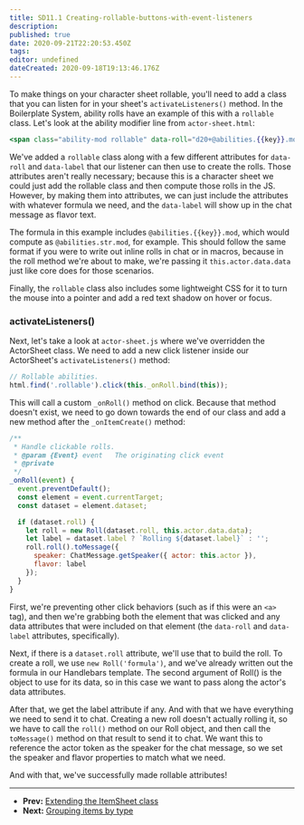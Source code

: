 ```yaml
---
title: SD11.1 Creating-rollable-buttons-with-event-listeners
description:
published: true
date: 2020-09-21T22:20:53.450Z
tags:
editor: undefined
dateCreated: 2020-09-18T19:13:46.176Z
---
```


To make things on your character sheet rollable, you'll need to add a class that you can listen for in your sheet's <!-- {% raw %} -->`activateListeners()`<!-- {% endraw %} --> method. In the Boilerplate System, ability rolls have an example of this with a <!-- {% raw %} -->`rollable`<!-- {% endraw %} --> class. Let's look at the ability modifier line from <!-- {% raw %} -->`actor-sheet.html`<!-- {% endraw %} -->:

<!--- {% raw %} --->

```handlebars
<span class="ability-mod rollable" data-roll="d20+@abilities.{{key}}.mod" data-label="{{key}}">{{numberFormat ability.mod decimals=0 sign=true}}</span>
```

<!--- {% endraw %} --->

We've added a <!-- {% raw %} -->`rollable`<!-- {% endraw %} --> class along with a few different attributes for <!-- {% raw %} -->`data-roll`<!-- {% endraw %} --> and <!-- {% raw %} -->`data-label`<!-- {% endraw %} --> that our listener can then use to create the rolls. Those attributes aren't really necessary; because this is a character sheet we could just add the rollable class and then compute those rolls in the JS. However, by making them into attributes, we can just include the attributes with whatever formula we need, and the <!-- {% raw %} -->`data-label`<!-- {% endraw %} --> will show up in the chat message as flavor text.

The formula in this example includes <!-- {% raw %} -->`@abilities.{{key}}.mod`<!-- {% endraw %} -->, which would compute as <!-- {% raw %} -->`@abilities.str.mod`<!-- {% endraw %} -->, for example. This should follow the same format if you were to write out inline rolls in chat or in macros, because in the roll method we're about to make, we're passing it <!-- {% raw %} -->`this.actor.data.data`<!-- {% endraw %} --> just like core does for those scenarios.

Finally, the <!-- {% raw %} -->`rollable`<!-- {% endraw %} --> class also includes some lightweight CSS for it to turn the mouse into a pointer and add a red text shadow on hover or focus.

### activateListeners()

Next, let's take a look at <!-- {% raw %} -->`actor-sheet.js`<!-- {% endraw %} --> where we've overridden the ActorSheet class. We need to add a new click listener inside our ActorSheet's <!-- {% raw %} -->`activateListeners()`<!-- {% endraw %} --> method:

<!--- {% raw %} --->

```js
// Rollable abilities.
html.find('.rollable').click(this._onRoll.bind(this));
```

<!--- {% endraw %} --->

This will call a custom <!-- {% raw %} -->`_onRoll()`<!-- {% endraw %} --> method on click. Because that method doesn't exist, we need to go down towards the end of our class and add a new method after the <!-- {% raw %} -->`_onItemCreate()`<!-- {% endraw %} --> method:

<!--- {% raw %} --->

```js
/**
 * Handle clickable rolls.
 * @param {Event} event   The originating click event
 * @private
 */
_onRoll(event) {
  event.preventDefault();
  const element = event.currentTarget;
  const dataset = element.dataset;

  if (dataset.roll) {
    let roll = new Roll(dataset.roll, this.actor.data.data);
    let label = dataset.label ? `Rolling ${dataset.label}` : '';
    roll.roll().toMessage({
      speaker: ChatMessage.getSpeaker({ actor: this.actor }),
      flavor: label
    });
  }
}
```

<!--- {% endraw %} --->

First, we're preventing other click behaviors (such as if this were an <!-- {% raw %} -->`<a>`<!-- {% endraw %} --> tag), and then we're grabbing both the element that was clicked and any data attributes that were included on that element (the <!-- {% raw %} -->`data-roll`<!-- {% endraw %} --> and <!-- {% raw %} -->`data-label`<!-- {% endraw %} --> attributes, specifically).

Next, if there is a <!-- {% raw %} -->`dataset.roll`<!-- {% endraw %} --> attribute, we'll use that to build the roll. To create a roll, we use <!-- {% raw %} -->`new Roll('formula')`<!-- {% endraw %} -->, and we've already written out the formula in our Handlebars template. The second argument of Roll() is the object to use for its data, so in this case we want to pass along the actor's data attributes.

After that, we get the label attribute if any. And with that we have everything we need to send it to chat. Creating a new roll doesn't actually rolling it, so we have to call the <!-- {% raw %} -->`roll()`<!-- {% endraw %} --> method on our Roll object, and then call the <!-- {% raw %} -->`toMessage()`<!-- {% endraw %} --> method on that result to send it to chat. We want this to reference the actor token as the speaker for the chat message, so we set the speaker and flavor properties to match what we need.

And with that, we've successfully made rollable attributes!

---

* **Prev:** [Extending the ItemSheet class](https://foundry-vtt-community.github.io/wiki/SD10-Extending-the-ItemSheet-class)
* **Next:** [Grouping items by type](https://foundry-vtt-community.github.io/wiki/SD11.3-Grouping-items-by-type)